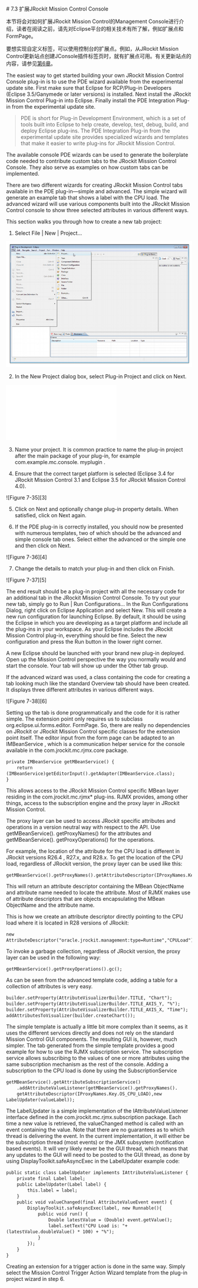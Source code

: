 <a name="7.3" />
# 7.3 扩展JRockit Mission Control Console

本节将会对如何扩展JRockit Mission Control的Management Console进行介绍，读者在阅读之前，请先对Eclipse平台的相关技术有所了解，例如扩展点和FormPage。

要想实现自定义标签，可以使用控制台的扩展点。例如，从JRockit Mission Control更新站点创建JConsole插件标签页时，就有扩展点可用。有关更新站点的内容，请参见[第6章][2]。

The easiest way to get started building your own JRockit Mission Control Console
plug-in is to use the PDE wizard available from the experimental update site. First
make sure that Eclipse for RCP/Plug-in Developers (Eclipse 3.5/Ganymede or later
versions) is installed. Next install the JRockit Mission Control Plug-in into Eclipse.
Finally install the PDE Integration Plug-in from the experimental update site.

>PDE is short for Plug-in Development Environment, which is a set
of tools built into Eclipse to help create, develop, test, debug, build,
and deploy Eclipse plug-ins. The PDE Integration Plug-in from the
experimental update site provides specialized wizards and templates
that make it easier to write plug-ins for JRockit Mission Control.

The available console PDE wizards can be used to generate the boilerplate code
needed to contribute custom tabs to the JRockit Mission Control Console. They
also serve as examples on how custom tabs can be implemented.

There are two different wizards for creating JRockit Mission Control tabs available in
the PDE plug-in—simple and advanced. The simple wizard will generate an example
tab that shows a label with the CPU load. The advanced wizard will use various
components built into the JRockit Mission Control console to show three selected
attributes in various different ways.

This section walks you through how to create a new tab project:

1. Select File | New | Project...

![Figure 7-33][1]

2. In the New Project dialog box, select Plug-in Project and click on Next.

![Figure 7-34][2]

3. Name your project. It is common practice to name the plug-in project after
the main package of your plug-in, for example  com.example.mc.console.
myplugin .

4. Ensure that the correct target platform is selected (Eclipse 3.4 for JRockit
Mission Control 3.1 and Eclipse 3.5 for JRockit Mission Control 4.0).

![Figure 7-35][3]

5. Click on Next and optionally change plug-in property details. When
satisfied, click on Next again.

6. If the PDE plug-in is correctly installed, you should now be presented with
numerous templates, two of which should be the advanced and simple
console tab ones. Select either the advanced or the simple one and then click
on Next.

![Figure 7-36][4]

7. Change the details to match your plug-in and then click on Finish.

![Figure 7-37][5]

The end result should be a plug-in project with all the necessary code for an
additional tab in the JRockit Mission Control Console. To try out your new tab,
simply go to Run | Run Configurations... In the Run Configurations Dialog,
right click on Eclipse Application and select New. This will create a new run
configuration for launching Eclipse. By default, it should be using the Eclipse
in which you are developing as a target platform and include all the plug-ins
in your workspace. As your Eclipse includes the JRockit Mission Control
plug-in, everything should be fine. Select the new configuration and press
the Run button in the lower right corner.

A new Eclipse should be launched with your brand new plug-in deployed. Open up
the Mission Control perspective the way you normally would and start the console.
Your tab will show up under the Other tab group.

If the advanced wizard was used, a class containing the code for creating a
tab looking much like the standard Overview tab should have been created.
It displays three different attributes in various different ways.

![Figure 7-38][6]

Setting up the tab is done programmatically and the code for it is rather simple.
The extension point only requires us to subclass  org.eclipse.ui.forms.editor.
FormPage. So, there are really no dependencies on JRockit or JRockit Mission
Control specific classes for the extension point itself. The editor input from the form
page can be adapted to an  IMBeanService , which is a communication helper service
for the console available in the  com.jrockit.mc.rjmx.core package.

    private IMBeanService getMBeanService() {
        return (IMBeanService)getEditorInput().getAdapter(IMBeanService.class);
    }

This allows access to the JRockit Mission Control specific MBean layer residing in the
com.jrockit.mc.rjmx* plug-ins. RJMX provides, among other things, access to the
subscription engine and the proxy layer in JRockit Mission Control.

The proxy layer can be used to access JRockit specific attributes and operations
in a version neutral way with respect to the API. Use  getMBeanService().
getProxyNames() for the attributes and  getMBeanService().
getProxyOperations() for the operations.

For example, the location of the attribute for the CPU load is different in JRockit
versions R26.4 , R27.x, and R28.x. To get the location of the CPU load, regardless
of JRockit version, the proxy layer can be used like this:

    getMBeanService().getProxyNames().getAttributeDescriptor(IProxyNames.Key.OS_CPU_LOAD);

This will return an attribute descriptor containing the MBean  ObjectName
and attribute name needed to locate the attribute. Most of RJMX makes use
of attribute descriptors that are objects encapsulating the MBean  ObjectName
and the attribute name.

This is how we create an attribute descriptor directly pointing to the CPU load where
it is located in R28 versions of JRockit:

    new AttributeDescriptor("oracle.jrockit.management:type=Runtime","CPULoad");

To invoke a garbage collection, regardless of JRockit version, the proxy layer can be
used in the following way:

    getMBeanService().getProxyOperations().gc();

As can be seen from the advanced template code, adding a table for a collection of
attributes is very easy.

    builder.setProperty(AttributeVisualizerBuilder.TITLE, "Chart");
    builder.setProperty(AttributeVisualizerBuilder.TITLE_AXIS_Y, "%");
    builder.setProperty(AttributeVisualizerBuilder.TITLE_AXIS_X, "Time");
    addAttributesToVisualizer(builder.createChart());

The simple template is actually a little bit more complex than it seems, as it uses the
different services directly and does not rely on the standard Mission Control GUI
components. The resulting GUI is, however, much simpler. The tab generated from
the simple template provides a good example for how to use the RJMX subscription
service. The subscription service allows subscribing to the values of one or more
attributes using the same subscription mechanism as the rest of the console. Adding
a subscription to the CPU load is done by using the  SubscriptionService 

    getMBeanService().getAttributeSubscriptionService()
        .addAttributeValueListener(getMBeanService().getProxyNames().
        getAttributeDescriptor(IProxyNames.Key.OS_CPU_LOAD),new LabelUpdater(valueLabel));

The  LabelUpdater is a simple implementation of the  IAttributeValueListener
interface defined in the  com.jrockit.mc.rjmx.subscription package. Each time a
new value is retrieved, the  valueChanged method is called with an event containing
the value. Note that there are no guarantees as to which thread is delivering the event.
In the current implementation, it will either be the subscription thread (most events)
or the JMX subsystem (notification based events). It will very likely never be the GUI
thread, which means that any updates to the GUI will need to be posted to the GUI
thread, as done by using  DisplayToolkit.safeAsyncExec in the  LabelUpdater
example code:

    public static class LabelUpdater implements IAttributeValueListener {
        private final Label label;
        public LabelUpdater(Label label) {
            this.label = label;
        }
        public void valueChanged(final AttributeValueEvent event) {
            DisplayToolkit.safeAsyncExec(label, new Runnable(){
                public void run() {
                    Double latestValue = (Double) event.getValue();
                    label.setText("CPU Load is: "+ (latestValue.doubleValue() * 100) + "%");
                }
            });
        }
    }

Creating an extension for a trigger action is done in the same way. Simply select the
Mission Control Trigger Action Wizard template from the plug-in project wizard
in step 6.







[1]:    ../images/7-33.jpg
[2]:    ../chap6/6.md#6